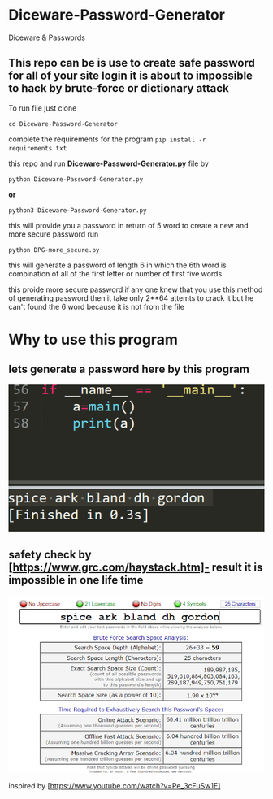 # Diceware-Password-Generator
Diceware &amp; Passwords

## This repo can be is use to create safe password for all of your site login it is about to impossible to hack by brute-force or dictionary attack

To run file just clone
```
cd Diceware-Password-Generator
```
complete the requirements for the program
`pip install -r requirements.txt`

this repo and run **Diceware-Password-Generator.py** file by 
```
python Diceware-Password-Generator.py  
```
**or**
```
python3 Diceware-Password-Generator.py  
```
this will provide you a password in return of 5 word 
to create a new and more secure password run
```
python DPG-more_secure.py
```
this will generate a password of length 6 in which the 6th word is combination of all of the first letter or number of first five words

this proide more secure password if any one knew that you use this method of generating password then it take only 2\**64 attemts to crack it but he can't found the 6 word because it is not from the file       

# Why to use this program 
## lets generate a password here by this program
<img src="https://github.com/rishabhjainfinal/Diceware-Password-Generator/blob/master/IMG/Screenshot%20(79).png" >

## safety check by [https://www.grc.com/haystack.htm]- result it is impossible in one life time
<img src="https://github.com/rishabhjainfinal/Diceware-Password-Generator/blob/master/IMG/Screenshot%20(78).png" >

inspired by [https://www.youtube.com/watch?v=Pe_3cFuSw1E]
